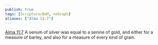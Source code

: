 ```yaml
---
publish: true
tags: [Scripture/BoM, noGraph]
aliases: ["Alma 11:7"]
---
```

[Alma 11:7](https://churchofjesuschrist.org/study/scriptures/bofm/alma/11?lang=eng&id=p7#p7) A senum of silver was equal to a senine of gold, and either for a measure of barley, and also for a measure of every kind of grain.

